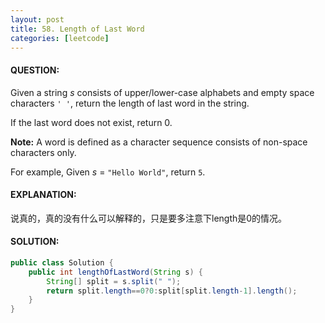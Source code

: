 ```yaml
---
layout: post
title: 58. Length of Last Word
categories: [leetcode]
---
```


#### QUESTION:

Given a string *s* consists of upper/lower-case alphabets and empty space characters `' '`, return the length of last word in the string.

If the last word does not exist, return 0.

**Note:** A word is defined as a character sequence consists of non-space characters only.

For example, 
Given *s* = `"Hello World"`,
return `5`.

#### EXPLANATION:

说真的，真的没有什么可以解释的，只是要多注意下length是0的情况。

#### SOLUTION:

```JAVA
public class Solution {
    public int lengthOfLastWord(String s) {
        String[] split = s.split(" ");
        return split.length==0?0:split[split.length-1].length();
    }
}
```

